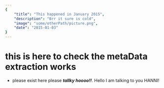 ```yaml
---
{
    "title": "This happened in January 2015",
    "description": "Brr it sure is cold",
    "image": "some/otherPath/picture.png",
    "date": "2015-01-03"
}
---
```

# this is here to check the metaData extraction works

* please exist here please
***tallky hoooo!!***. Hello I am talking to you HANNI!
